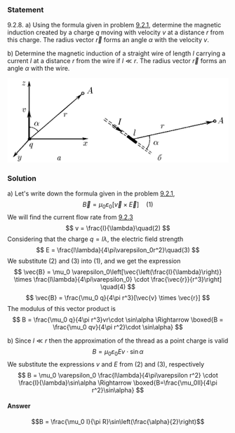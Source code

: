 ###  Statement 

$9.2.8.$ a) Using the formula given in problem [9.2.1](../9.2.1), determine the magnetic induction created by a charge $q$ moving with velocity $v$ at a distance $r$ from this charge. The radius vector $\vec{r}$ forms an angle $\alpha$ with the velocity $v$. 

b) Determine the magnetic induction of a straight wire of length $l$ carrying a current $I$ at a distance $r$ from the wire if $l \ll r$. The radius vector $\vec{r}$ forms an angle $\alpha$ with the wire. 

![ For problem $9.2.8$ |1085x415, 67%](../../img/9.2.8/statement.png)

### Solution

a) Let's write down the formula given in the problem [9.2.1](../9.2.1), $$ \vec{B} = \mu_0 \varepsilon_0 [\vec{v} \times \vec{E}] \quad(1) $$ We will find the current flow rate from [9.2.3](../9.2.3) $$ v = \frac{I}{\lambda}\quad(2) $$ Considering that the charge $q = l\lambda$, the electric field strength $$ E = \frac{l\lambda}{4\pi\varepsilon_0r^2}\quad(3) $$ We substitute $(2)$ and $(3)$ into $(1)$, and we get the expression $$ \vec{B} = \mu_0 \varepsilon_0\left[\vec{\left(\frac{I}{\lambda}\right)} \times \frac{l\lambda}{4\pi\varepsilon_0} \cdot \frac{\vec{r}}{r^3}\right] \quad(4) $$ $$ \vec{B} = \frac{\mu_0 q}{4\pi r^3}[\vec{v} \times \vec{r}] $$ The modulus of this vector product is $$ B = \frac{\mu_0 q}{4\pi r^3}vr\cdot \sin\alpha \Rightarrow \boxed{B = \frac{\mu_0 qv}{4\pi r^2}\cdot \sin\alpha} $$ 

b) Since $l \ll r$ then the approximation of the thread as a point charge is valid $$ B = \mu_0 \varepsilon_0 Ev\cdot \sin\alpha $$ We substitute the expressions $v$ and $E$ from $(2)$ and $(3)$, respectively $$ B = \mu_0 \varepsilon_0 \frac{l\lambda}{4\pi\varepsilon r^2} \cdot \frac{I}{\lambda}\sin\alpha \Rightarrow \boxed{B=\frac{\mu_0Il}{4\pi r^2}\sin\alpha} $$ 

#### Answer

$$B = \frac{\mu_0 I}{\pi R}\sin\left(\frac{\alpha}{2}\right)$$ 
